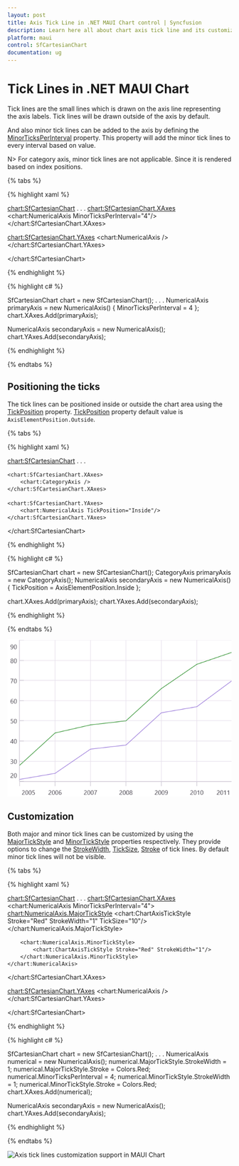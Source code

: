 ```yaml
---
layout: post
title: Axis Tick Line in .NET MAUI Chart control | Syncfusion
description: Learn here all about chart axis tick line and its customization in Syncfusion .NET MAUI Chart (SfCartesianChart) control.
platform: maui
control: SfCartesianChart
documentation: ug
---
```


# Tick Lines in .NET MAUI Chart

Tick lines are the small lines which is drawn on the axis line representing the axis labels. Tick lines will be drawn outside of the axis by default. 

And also minor tick lines can be added to the axis by defining the [MinorTicksPerInterval](https://help.syncfusion.com/cr/maui/Syncfusion.Maui.Charts.RangeAxisBase.html#Syncfusion_Maui_Charts_RangeAxisBase_MinorTicksPerInterval) property. This property will add the minor tick lines to every interval based on value.

N> For category axis, minor tick lines are not applicable. Since it is rendered based on index positions.

{% tabs %}

{% highlight xaml %}

<chart:SfCartesianChart>
. . .
<chart:SfCartesianChart.XAxes>
    <chart:NumericalAxis MinorTicksPerInterval="4"/>
</chart:SfCartesianChart.XAxes>

<chart:SfCartesianChart.YAxes>
    <chart:NumericalAxis />
</chart:SfCartesianChart.YAxes>

</chart:SfCartesianChart>

{% endhighlight %}

{% highlight c# %}

SfCartesianChart chart = new SfCartesianChart();
. . .
NumericalAxis primaryAxis = new NumericalAxis()
{
    MinorTicksPerInterval = 4 
};
chart.XAxes.Add(primaryAxis);

NumericalAxis secondaryAxis = new NumericalAxis();
chart.YAxes.Add(secondaryAxis);

{% endhighlight %}

{% endtabs %}

## Positioning the ticks

The tick lines can be positioned inside or outside the chart area using the [TickPosition](https://help.syncfusion.com/cr/maui/Syncfusion.Maui.Charts.ChartAxis.html#Syncfusion_Maui_Charts_ChartAxis_TickPosition) property. [TickPosition](https://help.syncfusion.com/cr/maui/Syncfusion.Maui.Charts.ChartAxis.html#Syncfusion_Maui_Charts_ChartAxis_TickPosition) property default value is `AxisElementPosition.Outside`.

{% tabs %}

{% highlight xaml %}

<chart:SfCartesianChart>
    . . .  

    <chart:SfCartesianChart.XAxes>
        <chart:CategoryAxis />
    </chart:SfCartesianChart.XAxes>

    <chart:SfCartesianChart.YAxes>
        <chart:NumericalAxis TickPosition="Inside"/>
    </chart:SfCartesianChart.YAxes>

</chart:SfCartesianChart>


{% endhighlight %}

{% highlight c# %}

SfCartesianChart chart = new SfCartesianChart();
CategoryAxis primaryAxis = new CategoryAxis();
NumericalAxis secondaryAxis = new NumericalAxis()
{
    TickPosition = AxisElementPosition.Inside
};

chart.XAxes.Add(primaryAxis);
chart.YAxes.Add(secondaryAxis);

{% endhighlight %}

{% endtabs %}

![Axis ticks inside position in .NET MAUI Chart.](axis_images/maui_chart_inside_ticks.png)

## Customization

Both major and minor tick lines can be customized by using the [MajorTickStyle](https://help.syncfusion.com/cr/maui/Syncfusion.Maui.Charts.ChartAxis.html#Syncfusion_Maui_Charts_ChartAxis_MajorTickStyle) and [MinorTickStyle](https://help.syncfusion.com/cr/maui/Syncfusion.Maui.Charts.RangeAxisBase.html#Syncfusion_Maui_Charts_RangeAxisBase_MinorTickStyle) properties respectively. They provide options to change the [StrokeWidth](https://help.syncfusion.com/cr/maui/Syncfusion.Maui.Charts.ChartAxisTickStyle.html#Syncfusion_Maui_Charts_ChartAxisTickStyle_StrokeWidth), [TickSize](https://help.syncfusion.com/cr/maui/Syncfusion.Maui.Charts.ChartAxisTickStyle.html#Syncfusion_Maui_Charts_ChartAxisTickStyle_TickSize), [Stroke](https://help.syncfusion.com/cr/maui/Syncfusion.Maui.Charts.ChartAxisTickStyle.html#Syncfusion_Maui_Charts_ChartAxisTickStyle_Stroke) of tick lines. By default minor tick lines will not be visible.

{% tabs %}

{% highlight xaml %}

<chart:SfCartesianChart>
. . .
<chart:SfCartesianChart.XAxes>
    <chart:NumericalAxis MinorTicksPerInterval="4">
        <chart:NumericalAxis.MajorTickStyle>
            <chart:ChartAxisTickStyle Stroke="Red"
                                    StrokeWidth="1"
                                    TickSize="10"/>
        </chart:NumericalAxis.MajorTickStyle>
        
        <chart:NumericalAxis.MinorTickStyle>
            <chart:ChartAxisTickStyle Stroke="Red" StrokeWidth="1"/>
        </chart:NumericalAxis.MinorTickStyle>
    </chart:NumericalAxis>
</chart:SfCartesianChart.XAxes>

<chart:SfCartesianChart.YAxes>
    <chart:NumericalAxis />
</chart:SfCartesianChart.YAxes>

</chart:SfCartesianChart>

{% endhighlight %}

{% highlight c# %}

SfCartesianChart chart = new SfCartesianChart();
. . .
NumericalAxis numerical = new NumericalAxis();
numerical.MajorTickStyle.StrokeWidth = 1;
numerical.MajorTickStyle.Stroke = Colors.Red;
numerical.MinorTicksPerInterval = 4;
numerical.MinorTickStyle.StrokeWidth = 1;
numerical.MinorTickStyle.Stroke = Colors.Red;
chart.XAxes.Add(numerical);

NumericalAxis secondaryAxis = new NumericalAxis();
chart.YAxes.Add(secondaryAxis);

{% endhighlight %}

{% endtabs %}

![Axis tick lines customization support in MAUI Chart](Axis_images/maui_chart_axis_tickline_customization.jpg)